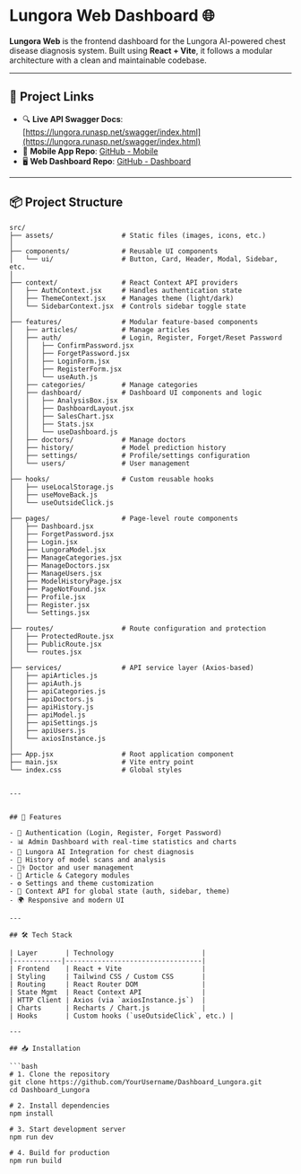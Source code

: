 # Lungora Web Dashboard 🌐

**Lungora Web** is the frontend dashboard for the Lungora AI-powered chest disease diagnosis system. Built using **React + Vite**, it follows a modular architecture with a clean and maintainable codebase.

---

## 🔗 Project Links

- 🔍 **Live API Swagger Docs**: [https://lungora.runasp.net/swagger/index.html](https://lungora.runasp.net/swagger/index.html)  
- 📱 **Mobile App Repo**: [GitHub - Mobile](https://github.com/omarAbdullahMoharam/Lungora)  
- 🖥️ **Web Dashboard Repo**: [GitHub - Dashboard](https://github.com/AhmedNabil2003/Dashboard_Lungora)

---

## 📦 Project Structure
```text
src/
├── assets/                 # Static files (images, icons, etc.)
│
├── components/             # Reusable UI components
│   └── ui/                 # Button, Card, Header, Modal, Sidebar, etc.
│
├── context/                # React Context API providers
│   ├── AuthContext.jsx     # Handles authentication state
│   ├── ThemeContext.jsx    # Manages theme (light/dark)
│   └── SidebarContext.jsx  # Controls sidebar toggle state
│
├── features/               # Modular feature-based components
│   ├── articles/           # Manage articles
│   ├── auth/               # Login, Register, Forget/Reset Password
│   │   ├── ConfirmPassword.jsx
│   │   ├── ForgetPassword.jsx
│   │   ├── LoginForm.jsx
│   │   ├── RegisterForm.jsx
│   │   └── useAuth.js
│   ├── categories/         # Manage categories
│   ├── dashboard/          # Dashboard UI components and logic
│   │   ├── AnalysisBox.jsx
│   │   ├── DashboardLayout.jsx
│   │   ├── SalesChart.jsx
│   │   ├── Stats.jsx
│   │   └── useDashboard.js
│   ├── doctors/            # Manage doctors
│   ├── history/            # Model prediction history
│   ├── settings/           # Profile/settings configuration
│   └── users/              # User management
│
├── hooks/                  # Custom reusable hooks
│   ├── useLocalStorage.js
│   ├── useMoveBack.js
│   └── useOutsideClick.js
│
├── pages/                  # Page-level route components
│   ├── Dashboard.jsx
│   ├── ForgetPassword.jsx
│   ├── Login.jsx
│   ├── LungoraModel.jsx
│   ├── ManageCategories.jsx
│   ├── ManageDoctors.jsx
│   ├── ManageUsers.jsx
│   ├── ModelHistoryPage.jsx
│   ├── PageNotFound.jsx
│   ├── Profile.jsx
│   ├── Register.jsx
│   └── Settings.jsx
│
├── routes/                 # Route configuration and protection
│   ├── ProtectedRoute.jsx
│   ├── PublicRoute.jsx
│   └── routes.jsx
│
├── services/               # API service layer (Axios-based)
│   ├── apiArticles.js
│   ├── apiAuth.js
│   ├── apiCategories.js
│   ├── apiDoctors.js
│   ├── apiHistory.js
│   ├── apiModel.js
│   ├── apiSettings.js
│   ├── apiUsers.js
│   └── axiosInstance.js
│
├── App.jsx                 # Root application component
├── main.jsx                # Vite entry point
└── index.css               # Global styles


---


## 🚀 Features

- 🔐 Authentication (Login, Register, Forget Password)
- 📊 Admin Dashboard with real-time statistics and charts
- 🧠 Lungora AI Integration for chest diagnosis
- 📁 History of model scans and analysis
- 👨‍⚕️ Doctor and user management
- 🧩 Article & Category modules
- ⚙️ Settings and theme customization
- 🧠 Context API for global state (auth, sidebar, theme)
- 🌍 Responsive and modern UI

---

## 🛠️ Tech Stack

| Layer       | Technology                      |
|------------|----------------------------------|
| Frontend    | React + Vite                    |
| Styling     | Tailwind CSS / Custom CSS       |
| Routing     | React Router DOM                |
| State Mgmt  | React Context API               |
| HTTP Client | Axios (via `axiosInstance.js`)  |
| Charts      | Recharts / Chart.js             |
| Hooks       | Custom hooks (`useOutsideClick`, etc.) |

---

## 📥 Installation

```bash
# 1. Clone the repository
git clone https://github.com/YourUsername/Dashboard_Lungora.git
cd Dashboard_Lungora

# 2. Install dependencies
npm install

# 3. Start development server
npm run dev

# 4. Build for production
npm run build
